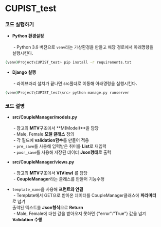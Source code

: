# CUPIST_test

### 코드 실행하기

- **Python 환경설정**<br/><br/>
  - Python 3.6 버전으로 `venv`라는 가상환경을 만들고 해당 경로에서 아래명령을 실행시킨다.

```bash
(venv)Project\CUPIST_test> pip install -r requirements.txt
```

- **Django 실행**<br/><br/>
  - 라이브러리 설치가 끝나면 src폴더로 이동해 아래명령을 실행시킨다.
  
```bash
(venv)Project\CUPIST_test\src> python manage.py runserver
```

### 코드 설명

- **src/CoupleManager/models.py**<br/><br/>
  - 장고의 **MTV**구조에서 **M(Model)**을 담당<br/>
  - Male, Female **모델 클래스** 정의<br/>
  - 각 필드에 **validation함수**를 만들어 적용<br/>
  - `pre_save`를 사용해 입력받은 취미를 **List**로 재입력<br/>
  - `posr_save`를 사용해 저장된 데이터 **Json형태**로 출력<br/>
  
- **src/CoupleManager/views.py**<br/><br/>
  - 장고의 **MTV**구조에서 **V(View)** 를 담당<br/>
  - **CoupleManager**라는 클래스를 만들어 기능수행<br/>
 - `template_name`을 사용해 **프런트와 연결**<br/> 
  - Template에서 GET으로 받아온 데이터를 CoupleManager클래스에 **파라미터**로 넘겨 <br/>출력된 텍스트를 **Json형식**으로 **Return**<br/>
  - Male, Female에 대한 값을 받아오지 못하면 {"error":"True"} 값을 넘겨 **Validation 수행**<br/>
  

  
